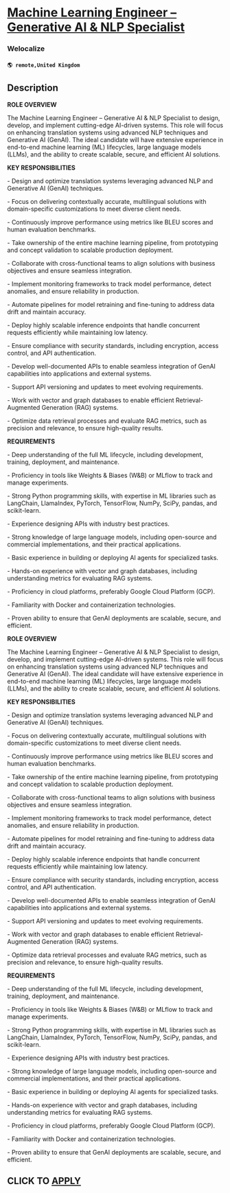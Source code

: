 # [Machine Learning Engineer – Generative AI & NLP Specialist](https://www.remotewlb.com/apply/machine-learning-engineer-generative-ai-nlp-specialist)  
### Welocalize  
#### `🌎 remote,United Kingdom`  

## Description

 **ROLE OVERVIEW**

  

The Machine Learning Engineer – Generative AI & NLP Specialist to design, develop, and implement cutting-edge AI-driven systems. This role will focus on enhancing translation systems using advanced NLP techniques and Generative AI (GenAI). The ideal candidate will have extensive experience in end-to-end machine learning (ML) lifecycles, large language models (LLMs), and the ability to create scalable, secure, and efficient AI solutions.

  

 **KEY RESPONSIBILITIES**

  

\- Design and optimize translation systems leveraging advanced NLP and Generative AI (GenAI) techniques.

\- Focus on delivering contextually accurate, multilingual solutions with domain-specific customizations to meet diverse client needs.

\- Continuously improve performance using metrics like BLEU scores and human evaluation benchmarks.

\- Take ownership of the entire machine learning pipeline, from prototyping and concept validation to scalable production deployment.

\- Collaborate with cross-functional teams to align solutions with business objectives and ensure seamless integration.

\- Implement monitoring frameworks to track model performance, detect anomalies, and ensure reliability in production.

\- Automate pipelines for model retraining and fine-tuning to address data drift and maintain accuracy.

\- Deploy highly scalable inference endpoints that handle concurrent requests efficiently while maintaining low latency.

\- Ensure compliance with security standards, including encryption, access control, and API authentication.

\- Develop well-documented APIs to enable seamless integration of GenAI capabilities into applications and external systems.

\- Support API versioning and updates to meet evolving requirements.

\- Work with vector and graph databases to enable efficient Retrieval-Augmented Generation (RAG) systems.

\- Optimize data retrieval processes and evaluate RAG metrics, such as precision and relevance, to ensure high-quality results.

  

 **REQUIREMENTS**

  

\- Deep understanding of the full ML lifecycle, including development, training, deployment, and maintenance.

\- Proficiency in tools like Weights & Biases (W&B) or MLflow to track and manage experiments.

\- Strong Python programming skills, with expertise in ML libraries such as LangChain, LlamaIndex, PyTorch, TensorFlow, NumPy, SciPy, pandas, and scikit-learn.

\- Experience designing APIs with industry best practices.

\- Strong knowledge of large language models, including open-source and commercial implementations, and their practical applications.

\- Basic experience in building or deploying AI agents for specialized tasks.

\- Hands-on experience with vector and graph databases, including understanding metrics for evaluating RAG systems.

\- Proficiency in cloud platforms, preferably Google Cloud Platform (GCP).

\- Familiarity with Docker and containerization technologies.

\- Proven ability to ensure that GenAI deployments are scalable, secure, and efficient.

  

 **ROLE OVERVIEW**

  

The Machine Learning Engineer – Generative AI & NLP Specialist to design, develop, and implement cutting-edge AI-driven systems. This role will focus on enhancing translation systems using advanced NLP techniques and Generative AI (GenAI). The ideal candidate will have extensive experience in end-to-end machine learning (ML) lifecycles, large language models (LLMs), and the ability to create scalable, secure, and efficient AI solutions.

  

 **KEY RESPONSIBILITIES**

  

\- Design and optimize translation systems leveraging advanced NLP and Generative AI (GenAI) techniques.

\- Focus on delivering contextually accurate, multilingual solutions with domain-specific customizations to meet diverse client needs.

\- Continuously improve performance using metrics like BLEU scores and human evaluation benchmarks.

\- Take ownership of the entire machine learning pipeline, from prototyping and concept validation to scalable production deployment.

\- Collaborate with cross-functional teams to align solutions with business objectives and ensure seamless integration.

\- Implement monitoring frameworks to track model performance, detect anomalies, and ensure reliability in production.

\- Automate pipelines for model retraining and fine-tuning to address data drift and maintain accuracy.

\- Deploy highly scalable inference endpoints that handle concurrent requests efficiently while maintaining low latency.

\- Ensure compliance with security standards, including encryption, access control, and API authentication.

\- Develop well-documented APIs to enable seamless integration of GenAI capabilities into applications and external systems.

\- Support API versioning and updates to meet evolving requirements.

\- Work with vector and graph databases to enable efficient Retrieval-Augmented Generation (RAG) systems.

\- Optimize data retrieval processes and evaluate RAG metrics, such as precision and relevance, to ensure high-quality results.

  

 **REQUIREMENTS**

  

\- Deep understanding of the full ML lifecycle, including development, training, deployment, and maintenance.

\- Proficiency in tools like Weights & Biases (W&B) or MLflow to track and manage experiments.

\- Strong Python programming skills, with expertise in ML libraries such as LangChain, LlamaIndex, PyTorch, TensorFlow, NumPy, SciPy, pandas, and scikit-learn.

\- Experience designing APIs with industry best practices.

\- Strong knowledge of large language models, including open-source and commercial implementations, and their practical applications.

\- Basic experience in building or deploying AI agents for specialized tasks.

\- Hands-on experience with vector and graph databases, including understanding metrics for evaluating RAG systems.

\- Proficiency in cloud platforms, preferably Google Cloud Platform (GCP).

\- Familiarity with Docker and containerization technologies.

\- Proven ability to ensure that GenAI deployments are scalable, secure, and efficient.

  

  
## CLICK TO [APPLY](https://www.remotewlb.com/apply/machine-learning-engineer-generative-ai-nlp-specialist)

